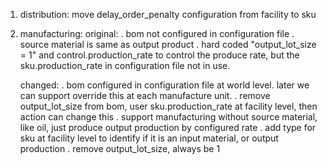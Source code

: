 1. distribution:
    move delay_order_penalty configuration from facility to sku
   
2. manufacturing:
    original: 
        . bom not configured in configuration file
        . source material is same as output product
        . hard coded "output_lot_size = 1" and control.production_rate to control the produce rate,
          but the sku.production_rate in configuration file not in use.
   
    changed:
        . bom configured in configuration file at world level. later we can support override this at each manufacture unit.
        . remove output_lot_size from bom, user sku.production_rate at facility level, then action can change this
        . support manufacturing without source material, like oil, just produce output production by configured rate
        . add type for sku at facility level to identify if it is an input material, or output production
        . remove output_lot_size, always be 1